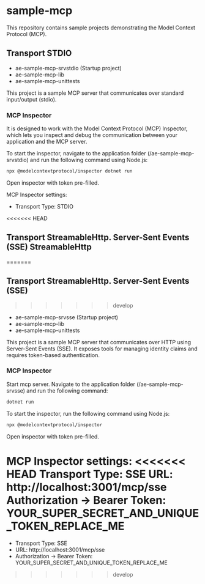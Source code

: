 # sample-mcp

This repository contains sample projects demonstrating the Model Context Protocol (MCP).

## Transport STDIO
- ae-sample-mcp-srvstdio (Startup project)
- ae-sample-mcp-lib
- ae-sample-mcp-unittests

This project is a sample MCP server that communicates over standard input/output (stdio).

### MCP Inspector

It is designed to work with the Model Context Protocol (MCP) Inspector, which lets you inspect and debug the communication between your application and the MCP server.

To start the inspector, navigate to the application folder (/ae-sample-mcp-srvstdio) and run the following command using Node.js:
```bash
npx @modelcontextprotocol/inspector dotnet run
```
Open inspector with token pre-filled.

MCP Inspector settings:
- Transport Type: STDIO

<<<<<<< HEAD
## Transport StreamableHttp. Server-Sent Events (SSE) StreamableHttp
=======
## Transport StreamableHttp. Server-Sent Events (SSE)
>>>>>>> develop
- ae-sample-mcp-srvsse (Startup project)
- ae-sample-mcp-lib
- ae-sample-mcp-unittests

This project is a sample MCP server that communicates over HTTP using Server-Sent Events (SSE). It exposes tools for managing identity claims and requires token-based authentication.

### MCP Inspector

Start mcp server. Navigate to the application folder (/ae-sample-mcp-srvsse) and run the following command:
```bash
dotnet run
```

To start the inspector, run the following command using Node.js:
```bash
npx @modelcontextprotocol/inspector
```
Open inspector with token pre-filled.

MCP Inspector settings:
<<<<<<< HEAD
Transport Type: SSE
URL: http://localhost:3001/mcp/sse
Authorization -> Bearer Token: YOUR_SUPER_SECRET_AND_UNIQUE_TOKEN_REPLACE_ME
=======
- Transport Type: SSE
- URL: http://localhost:3001/mcp/sse
- Authorization -> Bearer Token: YOUR_SUPER_SECRET_AND_UNIQUE_TOKEN_REPLACE_ME
>>>>>>> develop

